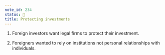 ```yaml
---
note_id: 234
status: 📝
title: Protecting investments
---
```


1. Foreign investors want legal firms to protect their investment.

2. Foreigners wanted to rely on institutions not personal relationships with individuals.
